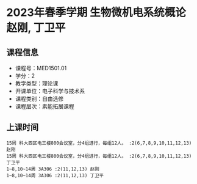 # 2023年春季学期 生物微机电系统概论 赵刚, 丁卫平






## 课程信息

- 课程号：MED1501.01
- 学分：2
- 教学类型：理论课
- 开课单位：电子科学与技术系
- 课程类别：自由选修
- 课程层次：素能拓展课程

## 上课时间

```
15周 科大西区电三楼800会议室，分4组进行，每组12人。 :2(6,7,8,9,10,11,12,13) 赵刚
15周 科大西区电三楼800会议室，分4组进行，每组12人。 :2(6,7,8,9,10,11,12,13) 丁卫平
1~8,10~14周 3A306 :2(11,12,13) 赵刚
1~8,10~14周 3A306 :2(11,12,13) 丁卫平
```

